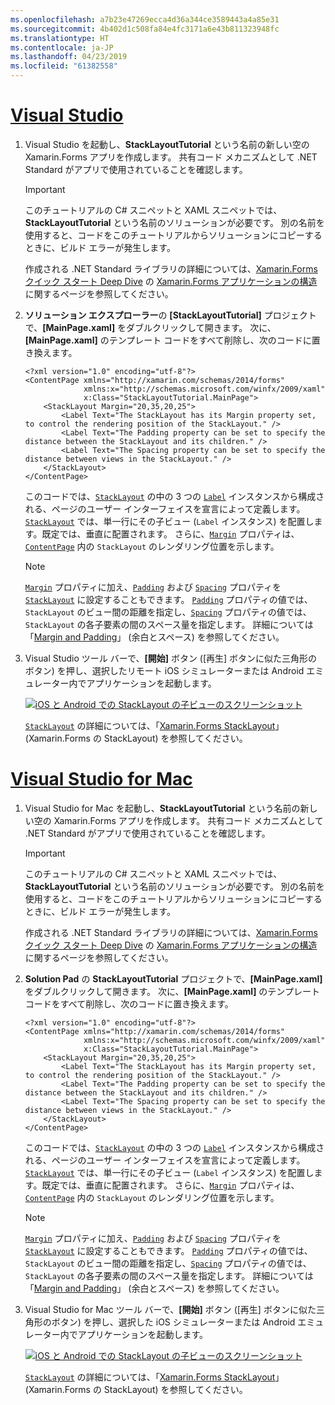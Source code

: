 ```yaml
---
ms.openlocfilehash: a7b23e47269ecca4d36a344ce3589443a4a85e31
ms.sourcegitcommit: 4b402d1c508fa84e4fc3171a6e43b811323948fc
ms.translationtype: HT
ms.contentlocale: ja-JP
ms.lasthandoff: 04/23/2019
ms.locfileid: "61382558"
---
```

# <a name="visual-studiotabvswin"></a>[Visual Studio](#tab/vswin)

1. Visual Studio を起動し、**StackLayoutTutorial** という名前の新しい空の Xamarin.Forms アプリを作成します。 共有コード メカニズムとして .NET Standard がアプリで使用されていることを確認します。

    > [!IMPORTANT]
    > このチュートリアルの C# スニペットと XAML スニペットでは、**StackLayoutTutorial** という名前のソリューションが必要です。 別の名前を使用すると、コードをこのチュートリアルからソリューションにコピーするときに、ビルド エラーが発生します。

    作成される .NET Standard ライブラリの詳細については、[Xamarin.Forms クイック スタート Deep Dive](~/get-started/first-app/index.md) の [Xamarin.Forms アプリケーションの構造](~/get-started/first-app/index.md)に関するページを参照してください。

1. **ソリューション エクスプローラー**の **[StackLayoutTutorial]** プロジェクトで、**[MainPage.xaml]** をダブルクリックして開きます。 次に、**[MainPage.xaml]** のテンプレート コードをすべて削除し、次のコードに置き換えます。

    ```xaml
    <?xml version="1.0" encoding="utf-8"?>
    <ContentPage xmlns="http://xamarin.com/schemas/2014/forms"
                 xmlns:x="http://schemas.microsoft.com/winfx/2009/xaml"
                 x:Class="StackLayoutTutorial.MainPage">
        <StackLayout Margin="20,35,20,25">
            <Label Text="The StackLayout has its Margin property set, to control the rendering position of the StackLayout." />
            <Label Text="The Padding property can be set to specify the distance between the StackLayout and its children." />
            <Label Text="The Spacing property can be set to specify the distance between views in the StackLayout." />
        </StackLayout>
    </ContentPage>
    ```

    このコードでは、[`StackLayout`](xref:Xamarin.Forms.StackLayout) の中の 3 つの [`Label`](xref:Xamarin.Forms.Label) インスタンスから構成される、ページのユーザー インターフェイスを宣言によって定義します。 [`StackLayout`](xref:Xamarin.Forms.StackLayout) では、単一行にその子ビュー (`Label` インスタンス) を配置します。既定では、垂直に配置されます。 さらに、[`Margin`](xref:Xamarin.Forms.View.Margin) プロパティは、[`ContentPage`](xref:Xamarin.Forms.ContentPage) 内の `StackLayout` のレンダリング位置を示します。

    > [!NOTE]
    > [`Margin`](xref:Xamarin.Forms.View.Margin) プロパティに加え、[`Padding`](xref:Xamarin.Forms.Layout.Padding) および [`Spacing`](xref:Xamarin.Forms.StackLayout.Spacing) プロパティを [`StackLayout`](xref:Xamarin.Forms.StackLayout) に設定することもできます。 [`Padding`](xref:Xamarin.Forms.Layout.Padding) プロパティの値では、`StackLayout` のビュー間の距離を指定し、[`Spacing`](xref:Xamarin.Forms.StackLayout.Spacing) プロパティの値では、`StackLayout` の各子要素の間のスペース量を指定します。 詳細については「[Margin and Padding](~/xamarin-forms/user-interface/layouts/margin-and-padding.md)」 (余白とスペース) を参照してください。

1. Visual Studio ツール バーで、**[開始]** ボタン ([再生] ボタンに似た三角形のボタン) を押し、選択したリモート iOS シミュレーターまたは Android エミュレーター内でアプリケーションを起動します。

    [![iOS と Android での StackLayout の子ビューのスクリーンショット](../images/create-stacklayout.png "Label インスタンスを含む StackLayout")](../images/create-stacklayout-large.png#lightbox "Label インスタンスを含む StackLayout")

    [`StackLayout`](xref:Xamarin.Forms.StackLayout) の詳細については、「[Xamarin.Forms StackLayout](~/xamarin-forms/user-interface/layouts/stack-layout.md)」 (Xamarin.Forms の StackLayout) を参照してください。

# <a name="visual-studio-for-mactabvsmac"></a>[Visual Studio for Mac](#tab/vsmac)

1. Visual Studio for Mac を起動し、**StackLayoutTutorial** という名前の新しい空の Xamarin.Forms アプリを作成します。 共有コード メカニズムとして .NET Standard がアプリで使用されていることを確認します。

    > [!IMPORTANT]
    > このチュートリアルの C# スニペットと XAML スニペットでは、**StackLayoutTutorial** という名前のソリューションが必要です。 別の名前を使用すると、コードをこのチュートリアルからソリューションにコピーするときに、ビルド エラーが発生します。

    作成される .NET Standard ライブラリの詳細については、[Xamarin.Forms クイック スタート Deep Dive](~/get-started/first-app/index.md) の [Xamarin.Forms アプリケーションの構造](~/get-started/first-app/index.md)に関するページを参照してください。

1. **Solution Pad** の **StackLayoutTutorial** プロジェクトで、**[MainPage.xaml]** をダブルクリックして開きます。 次に、**[MainPage.xaml]** のテンプレート コードをすべて削除し、次のコードに置き換えます。

    ```xaml
    <?xml version="1.0" encoding="utf-8"?>
    <ContentPage xmlns="http://xamarin.com/schemas/2014/forms"
                 xmlns:x="http://schemas.microsoft.com/winfx/2009/xaml"
                 x:Class="StackLayoutTutorial.MainPage">
        <StackLayout Margin="20,35,20,25">
            <Label Text="The StackLayout has its Margin property set, to control the rendering position of the StackLayout." />
            <Label Text="The Padding property can be set to specify the distance between the StackLayout and its children." />
            <Label Text="The Spacing property can be set to specify the distance between views in the StackLayout." />
        </StackLayout>
    </ContentPage>
    ```

    このコードでは、[`StackLayout`](xref:Xamarin.Forms.StackLayout) の中の 3 つの [`Label`](xref:Xamarin.Forms.Label) インスタンスから構成される、ページのユーザー インターフェイスを宣言によって定義します。 [`StackLayout`](xref:Xamarin.Forms.StackLayout) では、単一行にその子ビュー (`Label` インスタンス) を配置します。既定では、垂直に配置されます。 さらに、[`Margin`](xref:Xamarin.Forms.View.Margin) プロパティは、[`ContentPage`](xref:Xamarin.Forms.ContentPage) 内の `StackLayout` のレンダリング位置を示します。

    > [!NOTE]
    > [`Margin`](xref:Xamarin.Forms.View.Margin) プロパティに加え、[`Padding`](xref:Xamarin.Forms.Layout.Padding) および [`Spacing`](xref:Xamarin.Forms.StackLayout.Spacing) プロパティを [`StackLayout`](xref:Xamarin.Forms.StackLayout) に設定することもできます。 [`Padding`](xref:Xamarin.Forms.Layout.Padding) プロパティの値では、`StackLayout` のビュー間の距離を指定し、[`Spacing`](xref:Xamarin.Forms.StackLayout.Spacing) プロパティの値では、`StackLayout` の各子要素の間のスペース量を指定します。 詳細については「[Margin and Padding](~/xamarin-forms/user-interface/layouts/margin-and-padding.md)」 (余白とスペース) を参照してください。

1. Visual Studio for Mac ツール バーで、**[開始]** ボタン ([再生] ボタンに似た三角形のボタン) を押し、選択した iOS シミュレーターまたは Android エミュレーター内でアプリケーションを起動します。

    [![iOS と Android での StackLayout の子ビューのスクリーンショット](../images/create-stacklayout.png "Label インスタンスを含む StackLayout")](../images/create-stacklayout-large.png#lightbox "Label インスタンスを含む StackLayout")

    [`StackLayout`](xref:Xamarin.Forms.StackLayout) の詳細については、「[Xamarin.Forms StackLayout](~/xamarin-forms/user-interface/layouts/stack-layout.md)」 (Xamarin.Forms の StackLayout) を参照してください。
